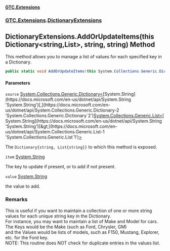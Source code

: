 #### [GTC.Extensions](GTCExtensions.md 'GTC Extensions')
### [GTC.Extensions](GTCExtensions.md#GTC.Extensions 'GTC.Extensions').[DictionaryExtensions](DictionaryExtensions.md 'GTC.Extensions.DictionaryExtensions')

## DictionaryExtensions.AddOrUpdateItems(this Dictionary<string,List<string>>, string, string) Method

This method allows you to manage a list of values for each specified key in a Dictionary.

```csharp
public static void AddOrUpdateItems(this System.Collections.Generic.Dictionary<string,System.Collections.Generic.List<string>> source, string item, string value);
```
#### Parameters

<a name='GTC.Extensions.DictionaryExtensions.AddOrUpdateItems(thisSystem.Collections.Generic.Dictionary_string,System.Collections.Generic.List_string__,string,string).source'></a>

`source` [System.Collections.Generic.Dictionary&lt;](https://docs.microsoft.com/en-us/dotnet/api/System.Collections.Generic.Dictionary-2 'System.Collections.Generic.Dictionary`2')[System.String](https://docs.microsoft.com/en-us/dotnet/api/System.String 'System.String')[,](https://docs.microsoft.com/en-us/dotnet/api/System.Collections.Generic.Dictionary-2 'System.Collections.Generic.Dictionary`2')[System.Collections.Generic.List&lt;](https://docs.microsoft.com/en-us/dotnet/api/System.Collections.Generic.List-1 'System.Collections.Generic.List`1')[System.String](https://docs.microsoft.com/en-us/dotnet/api/System.String 'System.String')[&gt;](https://docs.microsoft.com/en-us/dotnet/api/System.Collections.Generic.List-1 'System.Collections.Generic.List`1')[&gt;](https://docs.microsoft.com/en-us/dotnet/api/System.Collections.Generic.Dictionary-2 'System.Collections.Generic.Dictionary`2')

The `Dictionary{string, List{string}}` to which this method is exposed.

<a name='GTC.Extensions.DictionaryExtensions.AddOrUpdateItems(thisSystem.Collections.Generic.Dictionary_string,System.Collections.Generic.List_string__,string,string).item'></a>

`item` [System.String](https://docs.microsoft.com/en-us/dotnet/api/System.String 'System.String')

The key to update if present, or to add if not present.

<a name='GTC.Extensions.DictionaryExtensions.AddOrUpdateItems(thisSystem.Collections.Generic.Dictionary_string,System.Collections.Generic.List_string__,string,string).value'></a>

`value` [System.String](https://docs.microsoft.com/en-us/dotnet/api/System.String 'System.String')

the value to add.

### Remarks
This is useful if you want to maintain a collection of one or more string values for each unique string key in the Dictionary.  
For instance, you may want to maintain a list of Make and Model for cars. The Keys would be the Make (such as Ford, Chrysler, GM)  
and the Values would be lists of models, such as F150, Mustang, Explorer, etc. for the Ford key.  
NOTE: This routine does NOT check for duplicate entries in the values list.